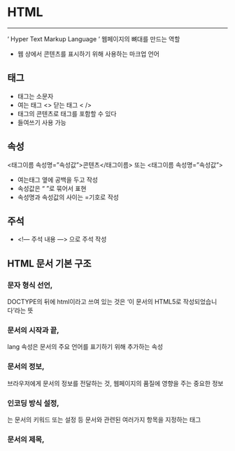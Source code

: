 # HTML

---

‘ Hyper Text Markup Language ‘ 웹페이지의 뼈대를 만드는 역할

- 웹 상에서 콘텐츠를 표시하기 위해 사용하는 마크업 언어

## 태그

- 태그는 소문자
- 여는 태그 <> 닫는 태그 < />
- 태그의 콘텐츠로 태그를 포함할 수 있다
- 들여쓰기 사용 가능

## 속성

<태그이름 속성명=”속성값”>콘텐츠</태그이름> 또는 <태그이름 속성명=”속성값”>

- 여는태그 옆에 공백을 두고 작성
- 속성값은 “ ”로 묶어서 표현
- 속성명과 속성값의 사이는 =기호로 작성

## 주석

- <!— 주석 내용 —> 으로 주석 작성

## HTML 문서 기본 구조

### 문자 형식 선언, <!DOCTYPE html>

DOCTYPE의 뒤에  html이라고 쓰여 있는 것은 ‘이 문서의 HTML5로 작성되었습니다’라는 뜻

### 문서의 시작과 끝, <html lang =”ko”>

lang 속성은 문서의 주요 언어를 표기하기 위해 추가하는 속성

### 문서의 정보, <head>

브라우저에게 문서의 정보를 전달하는 것, 웹페이지의 품질에 영향을 주는 중요한 정보 

### 인코딩 방식 설정, <meta charset=”utf-8”>

<meta>는 문서의 키워드 또는 설정 등 문서와 관련된 여러가지 항목을 지정하는 태그

### 문서의 제목, <title>

<title>은 문서의 제목을 입력하는 태그, 웹 브라우저의 탭 메뉴에 표시

### 화면에 표시될 콘텐츠, <body>

‘   ‘ 태그는 웹 브라우저 화면에 표시될 콘텐츠를 입력하는 태그, 텍스트 이미지 미디어 다양한 요소

## 제목 표시<h”x”>

<hx>태그로 h뒤에 1부터 6까지 입력 1이 가장 크고 6이 가장 작음

![1](https://github.com/user-attachments/assets/8bf541ad-6400-4843-bf36-7c3d700c3bfc)

![2](https://github.com/user-attachments/assets/8bd8cba6-7cc6-4bed-b053-da5488cbdeab)

## 문단표시하기<p>

문단(단락)은 글의 내용 상 끊는 토막, 이를 표시하는 태그는 <p>태그

![3](https://github.com/user-attachments/assets/957f7876-a85a-4b4f-bcf5-7d93806cf5ef)

![4](https://github.com/user-attachments/assets/8c1d428c-e128-4e64-b2f0-dc7a645a289a)
## 인용구 표시하기<blockquote>

<blockquote>태그는 태그 안쪽의 텍스트가 인용구 임을 나타냄

일반적인 텍스트보다 안쪽에 들여 써짐, 선택적으로 cite속성(출처를 입력하는 속성)을 추가 할 수 있음

![5](https://github.com/user-attachments/assets/6450acaf-fb14-4f75-9177-21e452818eeb)

![6](https://github.com/user-attachments/assets/cf09a07f-ce0b-4117-aedd-d4db2b17b4c4)

## 수평선 표시하기<hr>

<hr>태그는 화면에서 수평선을 표시할 때 사용하는 태그

닫는 태그가 필요 없는 단일 태그 

![7](https://github.com/user-attachments/assets/35f9392d-f49c-40ef-bc08-cdc2637678f4)

![8](https://github.com/user-attachments/assets/4279e353-b82b-4748-89d8-7537b147f10f)

## HTML 코드의 특징

- enter 이용한 줄 바꿈은 공백으로 처리한다
- space 이용한 공백이 연달아 작성된 경우 한 번만 인정한다

![9](https://github.com/user-attachments/assets/ea9a2e7d-3d18-461f-8ba0-bca682516154)

![10](https://github.com/user-attachments/assets/205f7130-8caf-4905-b281-4a0944ffff93)

## 개행(줄 바꿈) <br>

<br>태그는 enter 대신에 개행을 표시할 수 있는 단일태그

![11](https://github.com/user-attachments/assets/20364123-9ff7-40b3-aa6a-488dc98f1b4c)

![12](https://github.com/user-attachments/assets/2ebc964a-d48a-40cf-9a76-871c1b0b4bae)

## 연속된 공백표시 “ 엔티티 코드 &nbsp; ”

![13](https://github.com/user-attachments/assets/121c5a64-9a31-4546-99a1-b2393339f6c7)

![14](https://github.com/user-attachments/assets/778ede02-5f2b-41cb-adb3-14bc59799716)

![15](https://github.com/user-attachments/assets/5458c56c-7bb0-41c4-b08a-33dd0158bb88)

## 있는 그대로 표시<pre>

<pre태그는 태그 안에 작성된 텍스트를  HTML코드에 작성된 그대로 화면에

![16](https://github.com/user-attachments/assets/863f8f15-0f73-47a4-9c35-a3bdbe9e3815)

![17](https://github.com/user-attachments/assets/630d521e-991f-47c0-a24f-594d82808986)

> 태그의 유형
> 

<hx>, <p>, <hr>등의 태그는 가로 한 줄을 통째로 차지하는 ‘블록 레벨 요소’

이에 반대인 ‘인라인 레벨 요소’ 즉 태그에 포함된 콘텐츠의 크기 만큼만 공간 차지

## 두꺼운 텍스트 표시<strong>

<strong>태그는 사용자의 눈에 띄어야 하는 중요한 내용을 강조하는 태그

![18](https://github.com/user-attachments/assets/115fe700-6578-4119-92f6-396b2613687b)

![19](https://github.com/user-attachments/assets/1e38fdc3-95b6-4b15-a38c-1766d7129ec9)

## 이탤릭체 텍스트 표시<em>

<em>태그는 태그에 포함된 텍스트를 기울어진 이탤릭체로 표시

![20](https://github.com/user-attachments/assets/e10a6da5-b509-4394-8e00-86886646f3fa)

![21](https://github.com/user-attachments/assets/dea2b2e4-7523-4f08-9337-e231108a5635)